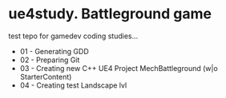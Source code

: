 # ue4study. Battleground game
test tepo for gamedev coding studies...

* 01 - Generating GDD
* 02 - Preparing Git
* 03 - Creating new C++ UE4 Project MechBattleground (w|o StarterContent)
* 04 - Creating test Landscape lvl
